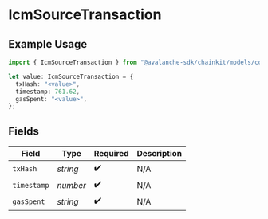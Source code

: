 # IcmSourceTransaction

## Example Usage

```typescript
import { IcmSourceTransaction } from "@avalanche-sdk/chainkit/models/components";

let value: IcmSourceTransaction = {
  txHash: "<value>",
  timestamp: 761.62,
  gasSpent: "<value>",
};
```

## Fields

| Field              | Type               | Required           | Description        |
| ------------------ | ------------------ | ------------------ | ------------------ |
| `txHash`           | *string*           | :heavy_check_mark: | N/A                |
| `timestamp`        | *number*           | :heavy_check_mark: | N/A                |
| `gasSpent`         | *string*           | :heavy_check_mark: | N/A                |